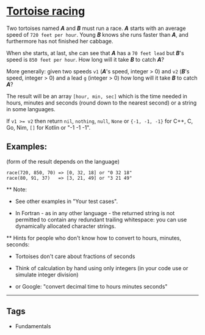 # [Tortoise racing](https://www.codewars.com/kata/55e2adece53b4cdcb900006c)

Two tortoises named **_A_** and **_B_** must run a race. **_A_** starts with an average speed of `720 feet per hour`.
Young **_B_** knows she runs faster than **_A_**, and furthermore has not finished her cabbage.

When she starts, at last, she can see that **_A_** has a `70 feet lead` but **_B_**'s speed is `850 feet per hour`.
How long will it take **_B_** to catch **_A_**?

More generally:
given two speeds `v1` (**_A_**'s speed, integer > 0) and `v2` (**_B_**'s speed, integer > 0) and a lead `g` (integer > 0)
how long will it take **_B_** to catch **_A_**?

The result will be an array `[hour, min, sec]` which is the time needed in hours, minutes and seconds (round down to the nearest second)
or a string in some languages.

If `v1 >= v2` then return `nil`, `nothing`, `null`, `None` or `{-1, -1, -1}` for C++, C, Go, Nim, `[]` for Kotlin or "-1 -1 -1".

## Examples:

(form of the result depends on the language)

```
race(720, 850, 70) => [0, 32, 18] or "0 32 18"
race(80, 91, 37)   => [3, 21, 49] or "3 21 49"
```

\*\* Note:

- See other examples in "Your test cases".

- In Fortran - as in any other language - the returned string is not permitted to contain any redundant trailing whitespace: you can use dynamically allocated character strings.

\*\* Hints for people who don't know how to convert to hours, minutes, seconds:

- Tortoises don't care about fractions of seconds

- Think of calculation by hand using only integers (in your code use or simulate integer division)

- or Google: "convert decimal time to hours minutes seconds"

---

## Tags

- Fundamentals
